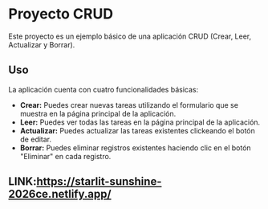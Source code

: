 # Proyecto CRUD

Este proyecto es un ejemplo básico de una aplicación CRUD (Crear, Leer, Actualizar y Borrar).

## Uso
La aplicación cuenta con cuatro funcionalidades básicas:

- **Crear:** Puedes crear nuevas tareas utilizando el formulario que se muestra en la página principal de la aplicación.
- **Leer:** Puedes ver todas las tareas en la página principal de la aplicación.
- **Actualizar:** Puedes actualizar las tareas existentes clickeando el botón de editar.
- **Borrar:** Puedes eliminar registros existentes haciendo clic en el botón "Eliminar" en cada registro.

## LINK:https://starlit-sunshine-2026ce.netlify.app/

